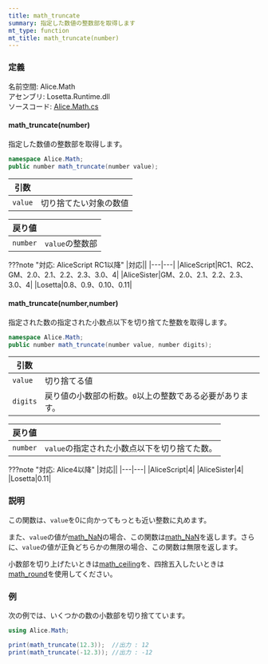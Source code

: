 ```yaml
---
title: math_truncate
summary: 指定した数値の整数部を取得します
mt_type: function
mt_title: math_truncate(number)
---
```


### 定義
名前空間: Alice.Math<br/>
アセンブリ: Losetta.Runtime.dll<br/>
ソースコード: [Alice.Math.cs](https://github.com/WSOFT-Project/Losetta/blob/master/Losetta.Runtime/Alice.Math.cs)

#### math_truncate(number)

指定した数値の整数部を取得します。

```cs title="AliceScript"
namespace Alice.Math;
public number math_truncate(number value);
```

|引数| |
|-|-|
|`value`|切り捨てたい対象の数値|

|戻り値| |
|-|-|
|`number`|`value`の整数部|

???note "対応: AliceScript RC1以降"
    |対応||
    |---|---|
    |AliceScript|RC1、RC2、GM、2.0、2.1、2.2、2.3、3.0、4|
    |AliceSister|GM、2.0、2.1、2.2、2.3、3.0、4|
    |Losetta|0.8、0.9、0.10、0.11|

#### math_truncate(number,number)



指定された数の指定された小数点以下を切り捨てた整数を取得します。

```cs title="AliceScript"
namespace Alice.Math;
public number math_truncate(number value, number digits);
```

|引数| |
|-|-|
|`value`|切り捨てる値|
|`digits`|戻り値の小数部の桁数。`0`以上の整数である必要があります。|

|戻り値| |
|-|-|
|`number`|`value`の指定された小数点以下を切り捨てた数。|

???note "対応: Alice4以降"
    |対応||
    |---|---|
    |AliceScript|4|
    |AliceSister|4|
    |Losetta|0.11|

### 説明
この関数は、`value`を0に向かってもっとも近い整数に丸めます。

また、`value`の値が[math_NaN](./math_nan.md)の場合、この関数は[math_NaN](./math_nan.md)を返します。さらに、`value`の値が正負どちらかの無限の場合、この関数は無限を返します。

小数部を切り上げたいときは[math_ceiling](./math_ceiling.md)を、四捨五入したいときは[math_round](./math_round.md)を使用してください。

### 例
次の例では、いくつかの数の小数部を切り捨てています。

```cs title="AliceScript"
using Alice.Math;

print(math_truncate(12.3));  //出力 : 12
print(math_truncate(-12.3)); //出力 : -12
```